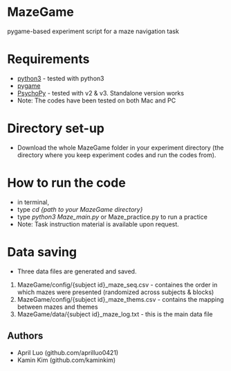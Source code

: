 # MazeGame
pygame-based experiment script for a maze navigation task

# Requirements
- [python3](https://www.python.org/downloads/) - tested with python3
- [pygame](https://www.pygame.org/wiki/GettingStarted) 
- [PsychoPy](https://www.psychopy.org/download.html) - tested with v2 & v3. Standalone version works
- Note: The codes have been tested on both Mac and PC

# Directory set-up
- Download the whole MazeGame folder in your experiment directory (the directory where you keep experiment codes and run the codes from).

# How to run the code
- in terminal, 
- type *cd {path to your MazeGame directory}*
- type *python3 Maze_main.py* or Maze_practice.py to run a practice
- Note: Task instruction material is available upon request.

# Data saving
- Three data files are generated and saved. 
1. MazeGame/config/{subject id}_maze_seq.csv - containes the order in which mazes were presented (randomized across subjects & blocks)
2. MazeGame/config/{subject id}_maze_thems.csv - contains the mapping between mazes and themes  
3. MazeGame/data/{subject id}_maze_log.txt - this is the main data file 

## Authors
- April Luo (github.com/aprilluo0421)
- Kamin Kim (github.com/kaminkim)
